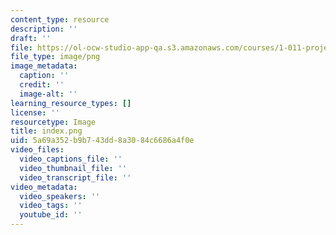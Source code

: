 ```yaml
---
content_type: resource
description: ''
draft: ''
file: https://ol-ocw-studio-app-qa.s3.amazonaws.com/courses/1-011-project-evaluation-spring-2011/index.png
file_type: image/png
image_metadata:
  caption: ''
  credit: ''
  image-alt: ''
learning_resource_types: []
license: ''
resourcetype: Image
title: index.png
uid: 5a69a352-b9b7-43dd-8a30-84c6686a4f0e
video_files:
  video_captions_file: ''
  video_thumbnail_file: ''
  video_transcript_file: ''
video_metadata:
  video_speakers: ''
  video_tags: ''
  youtube_id: ''
---
```

